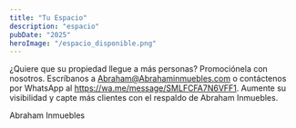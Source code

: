 ```yaml
---
title: "Tu Espacio"
description: "espacio"
pubDate: "2025"
heroImage: "/espacio_disponible.png"
---
```


¿Quiere que su propiedad llegue a más personas? Promociónela con nosotros. Escríbanos a Abraham@Abrahaminmuebles.com o contáctenos por WhatsApp al https://wa.me/message/SMLFCFA7N6VFF1. Aumente su visibilidad y capte más clientes con el respaldo de Abraham Inmuebles.







Abraham Inmuebles
